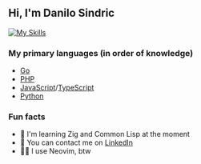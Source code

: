 ## Hi, I'm Danilo Sindric

[![My Skills](https://skillicons.dev/icons?i=go,php,symfony,linux,git,neovim,docker,html,css,javascript,typescript,vue,python,zig)](https://skillicons.dev)

### My primary languages (in order of knowledge)
- [Go](https://go.dev/)
- [PHP](https://www.php.net/)
- [JavaScript](https://developer.mozilla.org/en-US/docs/Web/JavaScript)/[TypeScript](https://www.typescriptlang.org/)
- [Python](https://python.org/)

### Fun facts
- 🐊 I'm learning Zig and Common Lisp at the moment
- 📨 You can contact me on [LinkedIn](https://www.linkedin.com/in/danilo-%C5%A1indri%C4%87-865aba312/)
- 👨‍💻 I use Neovim, btw
